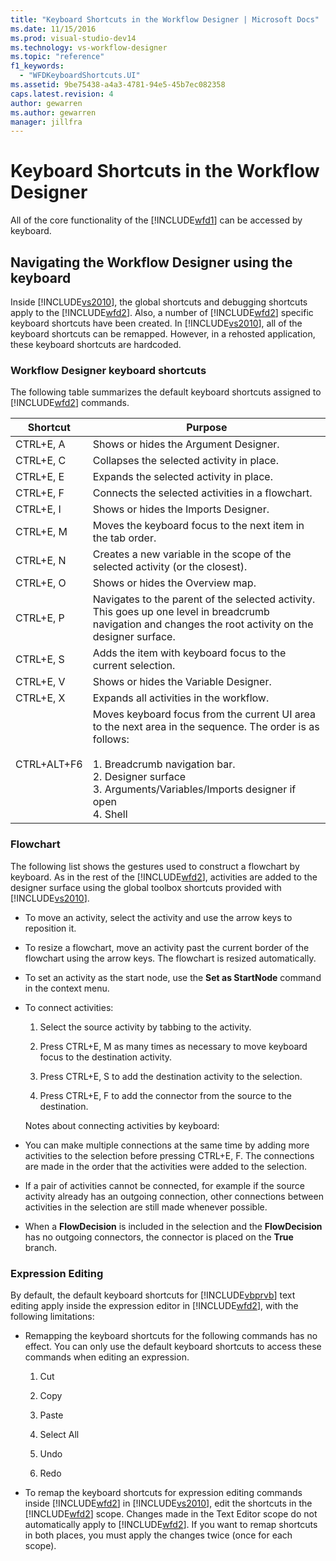 ```yaml
---
title: "Keyboard Shortcuts in the Workflow Designer | Microsoft Docs"
ms.date: 11/15/2016
ms.prod: visual-studio-dev14
ms.technology: vs-workflow-designer
ms.topic: "reference"
f1_keywords: 
  - "WFDKeyboardShortcuts.UI"
ms.assetid: 9be75438-a4a3-4781-94e5-45b7ec082358
caps.latest.revision: 4
author: gewarren
ms.author: gewarren
manager: jillfra
---
```

# Keyboard Shortcuts in the Workflow Designer
All of the core functionality of the [!INCLUDE[wfd1](../includes/wfd1-md.md)] can be accessed by keyboard.  
  
## Navigating the Workflow Designer using the keyboard  
 Inside [!INCLUDE[vs2010](../includes/vs2010-md.md)], the global shortcuts and debugging shortcuts apply to the [!INCLUDE[wfd2](../includes/wfd2-md.md)]. Also, a number of [!INCLUDE[wfd2](../includes/wfd2-md.md)] specific keyboard shortcuts have been created. In [!INCLUDE[vs2010](../includes/vs2010-md.md)], all of the keyboard shortcuts can be remapped. However, in a rehosted application, these keyboard shortcuts are hardcoded.  
  
### Workflow Designer keyboard shortcuts  
 The following table summarizes the default keyboard shortcuts assigned to [!INCLUDE[wfd2](../includes/wfd2-md.md)] commands.  
  
|Shortcut|Purpose|  
|--------------|-------------|  
|CTRL+E, A|Shows or hides the Argument Designer.|  
|CTRL+E, C|Collapses the selected activity in place.|  
|CTRL+E, E|Expands the selected activity in place.|  
|CTRL+E, F|Connects the selected activities in a flowchart.|  
|CTRL+E, I|Shows or hides the Imports Designer.|  
|CTRL+E, M|Moves the keyboard focus to the next item in the tab order.|  
|CTRL+E, N|Creates a new variable in the scope of the selected activity (or the closest).|  
|CTRL+E, O|Shows or hides the Overview map.|  
|CTRL+E, P|Navigates to the parent of the selected activity. This goes up one level in breadcrumb navigation and changes the root activity on the designer surface.|  
|CTRL+E, S|Adds the item with keyboard focus to the current selection.|  
|CTRL+E, V|Shows or hides the Variable Designer.|  
|CTRL+E, X|Expands all activities in the workflow.|  
|CTRL+ALT+F6|Moves keyboard focus from the current UI area to the next area in the sequence. The order is as follows:<br /><br /> 1.  Breadcrumb navigation bar.<br />2.  Designer surface<br />3.  Arguments/Variables/Imports designer if open<br />4.  Shell|  
  
### Flowchart  
 The following list shows the gestures used to construct a flowchart by keyboard. As in the rest of the [!INCLUDE[wfd2](../includes/wfd2-md.md)], activities are added to the designer surface using the global toolbox shortcuts provided with [!INCLUDE[vs2010](../includes/vs2010-md.md)].  
  
- To move an activity, select the activity and use the arrow keys to reposition it.  
  
- To resize a flowchart, move an activity past the current border of the flowchart using the arrow keys. The flowchart is resized automatically.  
  
- To set an activity as the start node, use the **Set as StartNode** command in the context menu.  
  
- To connect activities:  
  
  1.  Select the source activity by tabbing to the activity.  
  
  2.  Press CTRL+E, M as many times as necessary to move keyboard focus to the destination activity.  
  
  3.  Press CTRL+E, S to add the destination activity to the selection.  
  
  4.  Press CTRL+E, F to add the connector from the source to the destination.  
  
  Notes about connecting activities by keyboard:  
  
- You can make multiple connections at the same time by adding more activities to the selection before pressing CTRL+E, F. The connections are made in the order that the activities were added to the selection.  
  
- If a pair of activities cannot be connected, for example if the source activity already has an outgoing connection, other connections between activities in the selection are still made whenever possible.  
  
- When a **FlowDecision** is included in the selection and the **FlowDecision** has no outgoing connectors, the connector is placed on the **True** branch.  
  
### Expression Editing  
 By default, the default keyboard shortcuts for [!INCLUDE[vbprvb](../includes/vbprvb-md.md)] text editing apply inside the expression editor in [!INCLUDE[wfd2](../includes/wfd2-md.md)], with the following limitations:  
  
-   Remapping the keyboard shortcuts for the following commands has no effect. You can only use the default keyboard shortcuts to access these commands when editing an expression.  
  
    1.  Cut  
  
    2.  Copy  
  
    3.  Paste  
  
    4.  Select All  
  
    5.  Undo  
  
    6.  Redo  
  
-   To remap the keyboard shortcuts for expression editing commands inside [!INCLUDE[wfd2](../includes/wfd2-md.md)] in [!INCLUDE[vs2010](../includes/vs2010-md.md)], edit the shortcuts in the [!INCLUDE[wfd2](../includes/wfd2-md.md)] scope. Changes made in the Text Editor scope do not automatically apply to [!INCLUDE[wfd2](../includes/wfd2-md.md)]. If you want to remap shortcuts in both places, you must apply the changes twice (once for each scope).